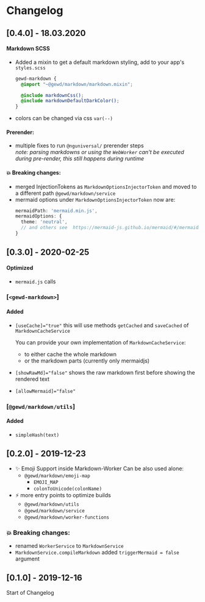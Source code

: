 # Changelog

## [0.4.0] - 18.03.2020

#### Markdown SCSS
- Added a mixin to get a default markdown styling, add to your app's `styles.scss`
  ```scss 
  gewd-markdown {
    @import "~@gewd/markdown/markdown.mixin";
  
    @include markdownCss();
    @include markdownDefaultDarkColor();
  }
  ```
- colors can be changed via css `var(--)`

#### Prerender: 
- multiple fixes to run `@nguniversal/` prerender steps
  <br>*note: parsing markdowns or using the `WebWorker` can't be executed during pre-render, this still happens during runtime*

#### :boom: Breaking changes:
- merged InjectionTokens as `MarkdownOptionsInjectorToken` and moved to a different path `@gewd/markdown/service`
- mermaid options under `MarkdownOptionsInjectorToken` now are:
  ```ts
  mermaidPath: 'mermaid.min.js',
  mermaidOptions: {
    theme: 'neutral',
    // and others see  https://mermaid-js.github.io/mermaid/#/mermaidAPI?id=mermaidapi-configuration-defaults
  }
  ```

## [0.3.0] - 2020-02-25

#### Optimized
- `mermaid.js` calls

### [`<gewd-markdown>`]

#### Added
- `[useCache]="true"` this will use methods `getCached` and `saveCached` of `MarkdownCacheService` 
  
  You can provide your own implementation of `MarkdownCacheService`:
    - to either cache the whole markdown
    - or the markdown parts (currently only mermaidjs)
- `[showRawMd]="false"` shows the raw markdown first before showing the rendered text
- `[allowMermaid]="false"`

### [`@gewd/markdown/utils`]

#### Added
- `simpleHash(text)`

## [0.2.0] - 2019-12-23

- :sparkles: Emoji Support inside Markdown-Worker
  Can be also used alone: 
  - `@gewd/markdown/emoji-map` 
     - `EMOJI_MAP`
     - `colonToUnicode(colonName)`
- :zap: more entry points to optimize builds
  - `@gewd/markdown/utils`
  - `@gewd/markdown/service`
  - `@gewd/markdown/worker-functions`
  
### :boom: Breaking changes:
- renamed `WorkerService` to `MarkdownService`
- `MarkdownService.compileMarkdown` added `triggerMermaid = false` argument


## [0.1.0] - 2019-12-16

Start of Changelog
